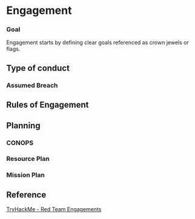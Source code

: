 # Engagement
### Goal
Engagement starts by defining clear goals referenced as crown jewels or flags.

## Type of conduct
### Assumed Breach

## Rules of Engagement

## Planning
### CONOPS

### Resource Plan

### Mission Plan

## Reference
[TryHackMe - Red Team Engagements](https://tryhackme.com/room/redteamengagements)  